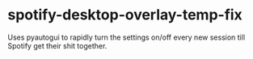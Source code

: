 # spotify-desktop-overlay-temp-fix
Uses pyautogui to rapidly turn the settings on/off every new session till Spotify get their shit together.
